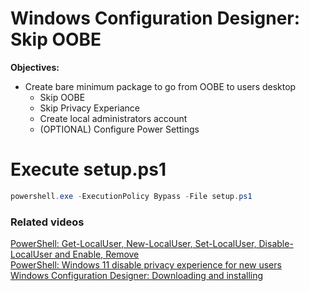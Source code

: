# Windows Configuration Designer: Skip OOBE

<b>Objectives:</b>

* Create bare minimum package to go from OOBE to users desktop
    * Skip OOBE
    * Skip Privacy Experiance
    * Create local administrators account
    * (OPTIONAL) Configure Power Settings

# Execute setup.ps1

```powershell
powershell.exe -ExecutionPolicy Bypass -File setup.ps1
```

### Related videos

[PowerShell: Get-LocalUser, New-LocalUser, Set-LocalUser, Disable-LocalUser and Enable, Remove](https://youtu.be/9PtT7FfPO3Q) <br />
[PowerShell: Windows 11 disable privacy experience for new users](https://youtu.be/YSVsOY2A7F8) <br />
[Windows Configuration Designer: Downloading and installing](https://youtu.be/cSa12YaNMbU)